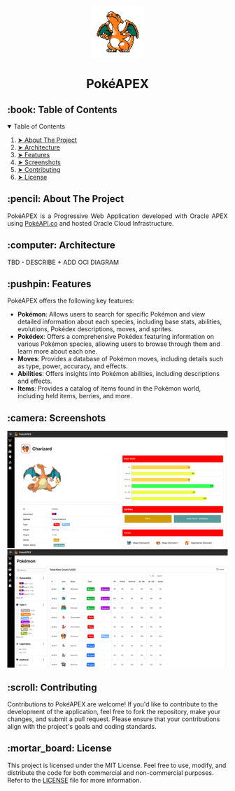 <p align="center"> 
  <a href="https://pokeapex.com" target="_blank">
    <img src="https://github.com/dbeniteza/PokeAPEX/blob/main/docs/imgs/app-icon.png" alt="PokéAPEX Icon" width="120px" height="120px">
    </a>
</p>

<h1 align="center"> PokéAPEX </h1>

<!-- TABLE OF CONTENTS -->
<h2 id="table-of-contents"> :book: Table of Contents</h2>
<details open="open">
  <summary>Table of Contents</summary>
  <ol>
    <li><a href="#about-the-project"> ➤ About The Project</a></li>
    <li><a href="#architecture"> ➤ Architecture</a></li>
    <li><a href="#features"> ➤ Features</a></li>
    <li><a href="#screenshots"> ➤ Screenshots</a></li>
    <li><a href="#contributing"> ➤ Contributing </a></li>
    <li><a href="#license"> ➤ License </a></li>
  </ol>
</details>

<!-- ABOUT THE PROJECT -->
<h2 id="about-the-project"> :pencil: About The Project</h2>

<p align="justify"> 
  PokéAPEX is a Progressive Web Application developed with Oracle APEX using <a href="https://pokeapi.co" target="_blank">PokéAPI.co</a> and hosted Oracle Cloud Infrastructure.
</p>


<!-- ARCHITECTURE -->
<h2 id="architecture"> :computer: Architecture</h2>

<p align="justify"> 
  TBD - DESCRIBE + ADD OCI DIAGRAM
</p>

<!-- FEATURES -->
<h2 id="features"> :pushpin: Features</h2>

<p align="justify"> 
PokéAPEX offers the following key features:
<ul>
<li><b>Pokémon</b>: Allows users to search for specific Pokémon and view detailed information about each species, including base stats, abilities, evolutions, Pokédex descriptions, moves, and sprites.</li>
<li><b>Pokédex</b>: Offers a comprehensive Pokédex featuring information on various Pokémon species, allowing users to browse through them and learn more about each one.</li>
<li><b>Moves</b>: Provides a database of Pokémon moves, including details such as type, power, accuracy, and effects.</li>
<li><b>Abilities</b>: Offers insights into Pokémon abilities, including descriptions and effects.</li>
<li><b>Items</b>: Provides a catalog of items found in the Pokémon world, including held items, berries, and more.</li>
</ul>
</p>


<!-- SCREENSHOTS -->
<h2 id="screenshots"> :camera: Screenshots</h2>
<p align="center"> 
<img src="https://github.com/dbeniteza/PokeAPEX/blob/main/docs/imgs/pkmn-details/01.png" alt="Pokémon details">
<img src="https://github.com/dbeniteza/PokeAPEX/blob/main/docs/imgs/pokemon/01.png" alt="Pokémon">
</p>


<!-- CONTRIBUTING -->
<h2 id="contributing"> :scroll: Contributing</h2>
Contributions to PokéAPEX are welcome! If you'd like to contribute to the development of the application, feel free to fork the repository, make your changes, and submit a pull request. Please ensure that your contributions align with the project's goals and coding standards.

<!-- LICENSE -->
<h2 id="license"> :mortar_board: License</h2>
This project is licensed under the MIT License. Feel free to use, modify, and distribute the code for both commercial and non-commercial purposes. Refer to the <a href="https://github.com/dbeniteza/PokeAPEX/blob/main/LICENSE">LICENSE</a> file for more information.


